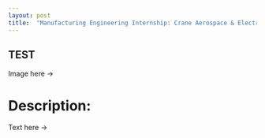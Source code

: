 ```yaml
---
layout: post
title:  "Manufacturing Engineering Internship: Crane Aerospace & Electronics"
---
```


## TEST

Image here ->

# Description:

Text here ->

